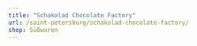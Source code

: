 ```yaml
---
title: "Schakolad Chocolate Factory"
url: /saint-petersburg/schakolad-chocolate-factory/
shop: Süßwaren
---
```

